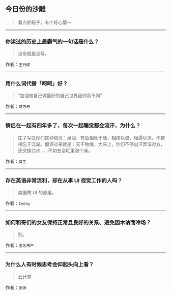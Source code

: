 ## 今日份的沙雕

> 看点好段子，有个好心情～


 
---

### 你读过的历史上最霸气的一句话是什么？

> 没带就是没写。


作者：`王行成`

---

### 用什么词代替「呵呵」好？

> “加油做自己做最好的自己世界因你而不同”


作者：`蒋方舟`

---

### 情侣在一起有四年多了，每次一起睡觉都会流汗，为什么？

> 庄子写过你们这种情况：泉涸，有鱼相处于陆，相掬以湿，相濡以沫，不若相忘于江湖。翻译过来就是：天干物燥，大床上，你们不停出汗弄湿对方，还交换口水……不如去浴缸里泡个澡。


作者：`腐生`

---

### 存在英语非常流利，却在从事 UI 视觉工作的人吗？

> 美国做 UI 的都是。


作者：`Ivony`

---

### 如何和哥们的女友保持正常且良好的关系、避免因木讷而冷场？

> 别。


作者：`匿名用户`

---

### 为什么人有时候思考会仰起头向上看？

> 云计算


作者：`张源`